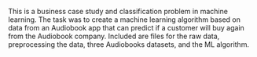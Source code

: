 This is a business case study and classification problem in machine learning. The task was to create a machine learning algorithm based on data from an Audiobook app that can predict if a customer will buy again from the Audiobook company. Included are files for the raw data, preprocessing the data, three Audiobooks datasets, and the ML algorithm. 
